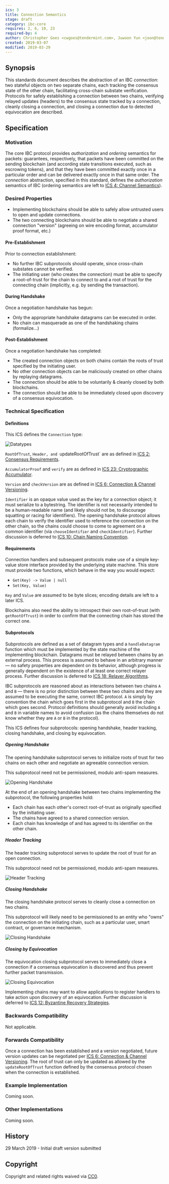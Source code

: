 ```yaml
---
ics: 3
title: Connection Semantics
stage: draft
category: ibc-core
requires: 2, 6, 10, 23
required-by: 4
author: Christopher Goes <cwgoes@tendermint.com>, Juwoon Yun <joon@tendermint.com>
created: 2019-03-07
modified: 2019-03-29
---
```


## Synopsis

This standards document describes the abstraction of an IBC *connection*: two stateful objects on two separate chains, each tracking the consensus state of the other chain, facilitating cross-chain substate verification. Protocols for safely establishing a connection between two chains, verifying relayed updates (headers) to the consensus state tracked by a connection, cleanly closing a connection, and closing a connection due to detected equivocation are described.

## Specification

### Motivation

The core IBC protocol provides *authorization* and *ordering* semantics for packets: guarantees, respectively, that packets have been committed on the sending blockchain (and according state transitions executed, such as escrowing tokens), and that they have been committed exactly once in a particular order and can be delivered exactly once in that same order. The *connection* abstraction, specified in this standard, defines the *authorization* semantics of IBC (ordering semantics are left to [ICS 4: Channel Semantics](../spec/ics-4-channel-sematics)).

### Desired Properties

- Implementing blockchains should be able to safely allow untrusted users to open and update connections.
- The two connecting blockchains should be able to negotiate a shared connection "version" (agreeing on wire encoding format, accumulator proof format, etc.)

#### Pre-Establishment

Prior to connection establishment:

- No further IBC subprotocols should operate, since cross-chain substates cannot be verified.
- The initiating user (who creates the connection) must be able to specify a root-of-trust for the chain to connect to and a root of trust for the connecting chain (implicitly, e.g. by sending the transaction).

#### During Handshake

Once a negotiation handshake has begun:

- Only the appropriate handshake datagrams can be executed in order.
- No chain can masquerade as one of the handshaking chains (formalize...)

#### Post-Establishment

Once a negotiation handshake has completed:

- The created connection objects on both chains contain the roots of trust specified by the initiating user.
- No other connection objects can be maliciously created on other chains by replaying datagrams.
- The connection should be able to be voluntarily & cleanly closed by both blockchains.
- The connection should be able to be immediately closed upon discovery of a consensus equivocation.

### Technical Specification

#### Definitions

This ICS defines the `Connection` type:

![Datatypes](datatypes.png)

`RootOfTrust`, `Header, and `updateRootOfTrust` are as defined in [ICS 2: Consensus Requirements](../spec/ics-2-consensus-requirements).

`AccumulatorProof` and `verify` are as defined in [ICS 23: Cryptographic Accumulator](../spec/ics-23-cryptographic-accumulator).

`Version` and `checkVersion` are as defined in [ICS 6: Connection & Channel Versioning](../spec/ics-6-connection-channel-versioning).

`Identifier` is an opaque value used as the key for a connection object; it must serialize to a bytestring. The identifier is not necessarily intended to be a human-readable name (and likely should not be, to discourage squatting or racing for identifiers). The opening handshake protocol allows each chain to verify the identifier used to reference the connection on the other chain, so the chains could choose to come to agreement on a common identifier (via `chooseIdentifier` and `checkIdentifier`). Further discussion is deferred to [ICS 10: Chain Naming Convention](../spec/ics-10-chain-naming-convention).

#### Requirements

Connection handlers and subsequent protocols make use of a simple key-value store interface provided by the underlying state machine. This store must provide two functions, which behave in the way you would expect:
- `Get(Key) -> Value | null`
- `Set(Key, Value)`

`Key` and `Value` are assumed to be byte slices; encoding details are left to a later ICS.

Blockchains also need the ability to introspect their own root-of-trust (with `getRootOfTrust`) in order to confirm that the connecting chain has stored the correct one.

#### Subprotocols

Subprotocols are defined as a set of datagram types and a `handleDatagram` function which must be implemented by the state machine of the implementing blockchain. Datagrams must be relayed between chains by an external process. This process is assumed to behave in an arbitrary manner — no safety properties are dependent on its behavior, although progress is generally dependent on the existence of at least one correct relayer process. Further discussion is deferred to [ICS 18: Relayer Algorithms](../spec/ics-18-relayer-algorithms).

IBC subprotocols are reasoned about as interactions between two chains `A` and `B` — there is no prior distinction between these two chains and they are assumed to be executing the same, correct IBC protocol. `A` is simply by convention the chain which goes first in the subprotocol and `B` the chain which goes second. Protocol definitions should generally avoid including `A` and `B` in variable names to avoid confusion (as the chains themselves do not know whether they are `A` or `B` in the protocol).

This ICS defines four subprotocols: opening handshake, header tracking, closing handshake, and closing by equivocation.

##### Opening Handshake

The opening handshake subprotocol serves to initialize roots of trust for two chains on each other and negotiate an agreeable connection version.

This subprotocol need not be permissioned, modulo anti-spam measures.

![Opening Handshake](opening_handshake.png)

At the end of an opening handshake between two chains implementing the subprotocol, the following properties hold:
- Each chain has each other's correct root-of-trust as originally specified by the initiating user.
- The chains have agreed to a shared connection version.
- Each chain has knowledge of and has agreed to its identifier on the other chain.

##### Header Tracking

The header tracking subprotocol serves to update the root of trust for an open connection.

This subprotocol need not be permissioned, modulo anti-spam measures.

![Header Tracking](header_tracking.png)

##### Closing Handshake

The closing handshake protocol serves to cleanly close a connection on two chains.

This subprotocol will likely need to be permissioned to an entity who "owns" the connection on the initiating chain, such as a particular user, smart contract, or governance mechanism.

![Closing Handshake](closing_handshake.png)

##### Closing by Equivocation

The equivocation closing subprotocol serves to immediately close a connection if a consensus equivocation is discovered and thus prevent further packet transmission.

![Closing Equivocation](closing_equivocation.png)

Implementing chains may want to allow applications to register handlers to take action upon discovery of an equivocation. Further discussion is deferred to [ICS 12: Byzantine Recovery Strategies](../ics-12-byzantine-recovery-strategies).

### Backwards Compatibility

Not applicable.

### Forwards Compatibility

Once a connection has been established and a version negotiated, future version updates can be negotiated per [ICS 6: Connection & Channel Versioning](../spec/ics-6-connection-channel-versioning). The root of trust can only be updated as allowed by the `updateRootOfTrust` function defined by the consensus protocol chosen when the connection is established.

### Example Implementation

Coming soon.

### Other Implementations

Coming soon.

## History

29 March 2019 - Initial draft version submitted

## Copyright

Copyright and related rights waived via [CC0](https://creativecommons.org/publicdomain/zero/1.0/).
